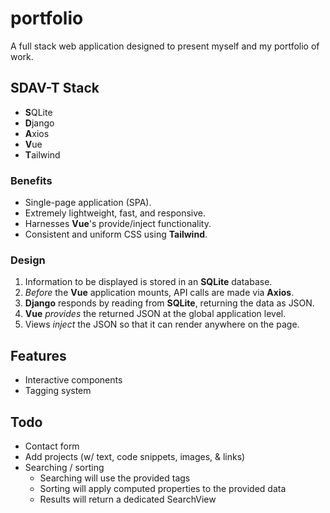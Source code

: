 # portfolio
A full stack web application designed to present myself and my portfolio of work.
## SDAV-T Stack
- **S**QLite
- **D**jango
- **A**xios
- **V**ue
- **T**ailwind
### Benefits
- Single-page application (SPA).
- Extremely lightweight, fast, and responsive.
- Harnesses **Vue**'s provide/inject functionality.
- Consistent and uniform CSS using **Tailwind**.
### Design
1. Information to be displayed is stored in an **SQLite** database.
2. _Before_ the **Vue** application mounts, API calls are made via **Axios**.
3. **Django** responds by reading from **SQLite**, returning the data as JSON.
4. **Vue** _provides_ the returned JSON at the global application level.
5. Views _inject_ the JSON so that it can render anywhere on the page.
## Features
- Interactive components
- Tagging system
## Todo
- Contact form
- Add projects (w/ text, code snippets, images, & links)
- Searching / sorting
  - Searching will use the provided tags
  - Sorting will apply computed properties to the provided data
  - Results will return a dedicated SearchView

